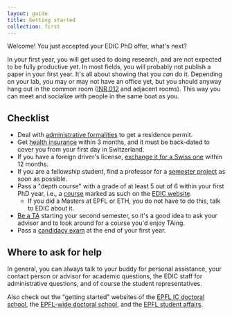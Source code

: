 ```yaml
---
layout: guide
title: Getting started
collection: first
---
```


Welcome! You just accepted your EDIC PhD offer, what's next?

In your first year, you will get used to doing research, and are not expected to be fully productive yet. In most fields, you will probably not publish a paper in your first year.
It's all about showing that you _can_ do it.
Depending on your lab, you may or may not have an office yet, but you should anyway hang out in the common room ([INR 012](https://plan.epfl.ch/?room==INR%20012) and adjacent rooms).
This way you can meet and socialize with people in the same boat as you.

## Checklist

* Deal with [administrative formalities](/first/admin) to get a residence permit.
* Get [health insurance](/life/insurance) within 3 months, and it must be back-dated to cover you from your first day in Switzerland.
* If you have a foreign driver's license, [exchange it for a Swiss one](/life/transportation#exchanging-a-foreign-drivers-license) within 12 months.
* If you are a fellowship student, find a professor for a [semester project](/first/projects) as soon as possible.
* Pass a "depth course" with a grade of at least 5 out of 6 within your first PhD year,
  i.e., a [course](/middle/courses) marked as such on the [EDIC website](https://www.epfl.ch/education/phd/edic-computer-and-communication-sciences/edic-computer-and-communication-sciences/edic-course-book/).
  * If you did a Masters at EPFL or ETH, you do not have to do this, talk to EDIC about it.
* [Be a TA](/middle/ta) starting your second semester, so it's a good idea to ask your advisor and to look around for a course you'd enjoy TAing.
* Pass a [candidacy exam](/first/candidacy) at the end of your first year.

## Where to ask for help

In general, you can always talk to
your buddy for personal assistance,
your contact person or advisor for academic questions,
the EDIC staff for administrative questions,
and of course the student representatives.

Also check out the "getting started" websites of
the [EPFL IC doctoral school](https://www.epfl.ch/education/phd/edic-computer-and-communication-sciences/edic-computer-and-communication-sciences/edic-new-phd-students/),
the [EPFL-wide doctoral school](http://phd.epfl.ch/new-students),
and the [EPFL student affairs](https://www.epfl.ch/education/studies/en/).
